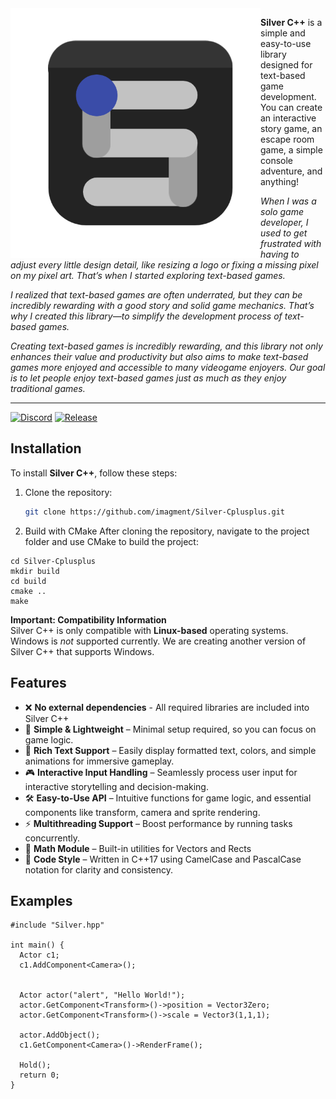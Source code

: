 
<img src="https://github.com/imagment/Silver-Cplusplus/raw/dev/Icons/600x600.png" width="400" height="400" align="left">

**Silver C++** is a simple and easy-to-use library designed for text-based game development. You can create an interactive story game, an escape room game, a simple console adventure, and anything!  

<i>When I was a solo game developer, I used to get frustrated with having to adjust every little design detail, like resizing a logo or fixing a missing pixel on my pixel art. That’s when I started exploring text-based games.

I realized that text-based games are often underrated, but they can be incredibly rewarding with a good story and solid game mechanics. That’s why I created this library—to simplify the development process of text-based games.

Creating text-based games is incredibly rewarding, and this library not only enhances their value and productivity but also aims to make text-based games more enjoyed and accessible to many videogame enjoyers. Our goal is to let people enjoy text-based games just as much as they enjoy traditional games.</i>
<hr>

[![Discord](https://img.shields.io/badge/Discord-LoTGD-blue?logo=discord)](https://discord.gg/72TbP8G69k)
[![Release](https://img.shields.io/github/v/release/imagment/Silver-Cplusplus)](https://github.com/imagment/Silver-Cplusplus/releases)

## Installation

To install **Silver C++**, follow these steps:

1. Clone the repository:
   ```bash
   git clone https://github.com/imagment/Silver-Cplusplus.git

2. Build with CMake
After cloning the repository, navigate to the project folder and use CMake to build the project:
```
cd Silver-Cplusplus
mkdir build
cd build
cmake ..
make
```
**Important: Compatibility Information** <br>
Silver C++ is only compatible with **Linux-based** operating systems. <br>
Windows is *not* supported currently. We are creating another version of Silver C++ that supports Windows.

## Features  
- ❌ **No external dependencies** - All required libraries are included into Silver C++
- 🚀 **Simple & Lightweight** – Minimal setup required, so you can focus on game logic.
- 🎨 **Rich Text Support** – Easily display formatted text, colors, and simple animations for immersive gameplay. 
- 🎮 **Interactive Input Handling** – Seamlessly process user input for interactive storytelling and decision-making. 
- 🛠 **Easy-to-Use API** – Intuitive functions for game logic, and essential components like transform, camera and sprite rendering. 
- ⚡ **Multithreading Support** – Boost performance by running tasks concurrently. 
- 🔢 **Math Module** – Built-in utilities for Vectors and Rects
- 📝 **Code Style** – Written in C++17 using CamelCase and PascalCase notation for clarity and consistency.

## Examples
```
#include "Silver.hpp"

int main() {
  Actor c1;
  c1.AddComponent<Camera>();


  Actor actor("alert", "Hello World!");
  actor.GetComponent<Transform>()->position = Vector3Zero;
  actor.GetComponent<Transform>()->scale = Vector3(1,1,1);
  
  actor.AddObject();
  c1.GetComponent<Camera>()->RenderFrame();

  Hold();
  return 0;
}
```




